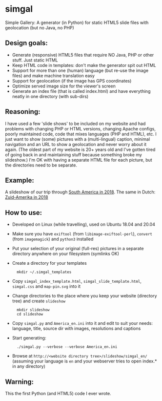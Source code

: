 # simgal
Simple Gallery: A generator (in Python) for static HTML5 slide files with geolocation (but no Java, no PHP)

## Design goals:
- Generate (responsive) HTML5 files that require NO Java, PHP or other stuff. Just static HTML
- Keep HTML code in templates: don't make the generator spit out HTML
- Support for more than one (human) language (but re-use the image files) and make machine translation easy
- Support for geolocation (if the image has GPS coordinates)
- Optimize served image size for the viewer's screen
- Generate an index file (that is called index.html) and have everything neatly in one directory (with sub-dirs)

## Reasoning:
I have used a few 'slide shows' to be included on my website and had problems with changing PHP or HTML versions, changing Apache configs, poorly maintained code, code that mixes languages (PHP and HTML), etc. I just want to show (some) pictures with a (multi-lingual) caption, minimal navigation and an URL to show a geolocation and never worry about it again. (The oldest part of my website is 20+ years old and I've gotten tired of going back in and maintaining stuff because something broke my slideshow.) I'm OK with having a separate HTML file for each picture, but the directories need to be separate.

## Example:
A slideshow of our trip through [South America in 2018](https://www.choam.com/2018_uy-co/slideshow/simgal_en). The same in Dutch: [Zuid-Amerika in 2018](https://www.choam.com/2018_uy-co/slideshow/simgal_nl)

## How to use:
- Developed on Linux (while travelling), used on Ubuntu 18.04 and 20.04
- Make sure you have `exiftool` (from `libimage-exiftool-perl`), `convert` (from `imagemagick`) and `python3` installed
- Put your selection of your original (full-res) pictures in a separate directory anywhere on your filesystem (symlinks OK)
- Create a directory for your templates

        mkdir ~/.simgal_templates
- Copy `simgal_index_template.html`, `simgal_slide_template.html`, `simgal.css` and `map-pin.svg` into it
- Change directories to the place where you keep your website (directory tree) and create `slideshow`

        mkdir slideshow
        cd slideshow
- Copy `simgal.py` and `America_en.ini` into it and edit to suit your needs: language, title, source dir with images, resolutions and captions
- Start generating:

        ./simgal.py --verbose --verbose America_en.ini
- Browse at `http://<website directory tree>/slideshow/simgal_en/` (assuming your language is `en` and your webserver tries to open index.* in any directory)

## Warning:
This the first Python (and HTML5) code I ever wrote.
